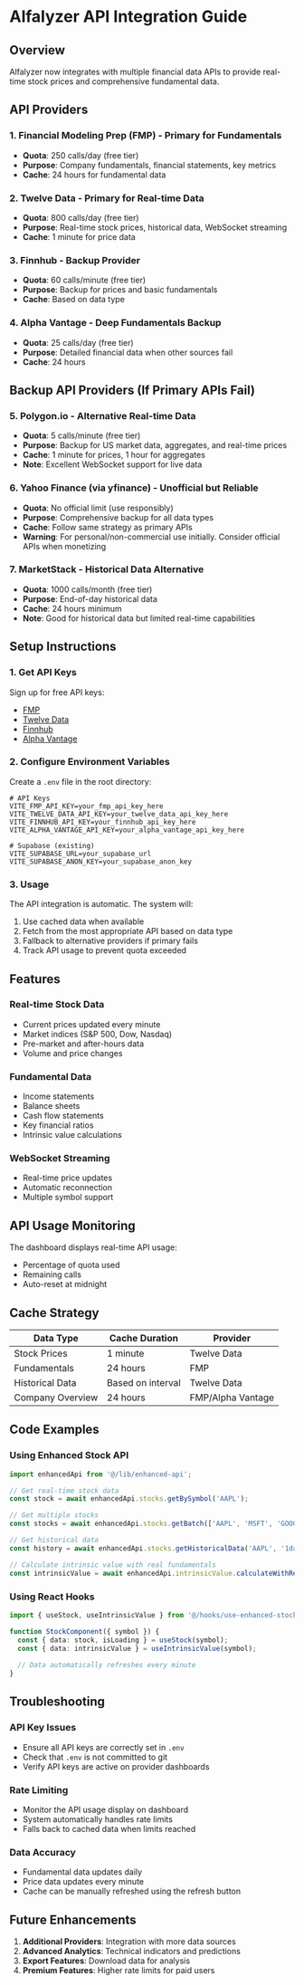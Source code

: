 # Alfalyzer API Integration Guide

## Overview

Alfalyzer now integrates with multiple financial data APIs to provide real-time stock prices and comprehensive fundamental data.

## API Providers

### 1. **Financial Modeling Prep (FMP)** - Primary for Fundamentals
- **Quota**: 250 calls/day (free tier)
- **Purpose**: Company fundamentals, financial statements, key metrics
- **Cache**: 24 hours for fundamental data

### 2. **Twelve Data** - Primary for Real-time Data
- **Quota**: 800 calls/day (free tier)
- **Purpose**: Real-time stock prices, historical data, WebSocket streaming
- **Cache**: 1 minute for price data

### 3. **Finnhub** - Backup Provider
- **Quota**: 60 calls/minute (free tier)
- **Purpose**: Backup for prices and basic fundamentals
- **Cache**: Based on data type

### 4. **Alpha Vantage** - Deep Fundamentals Backup
- **Quota**: 25 calls/day (free tier)
- **Purpose**: Detailed financial data when other sources fail
- **Cache**: 24 hours

## Backup API Providers (If Primary APIs Fail)

### 5. **Polygon.io** - Alternative Real-time Data
- **Quota**: 5 calls/minute (free tier)
- **Purpose**: Backup for US market data, aggregates, and real-time prices
- **Cache**: 1 minute for prices, 1 hour for aggregates
- **Note**: Excellent WebSocket support for live data

### 6. **Yahoo Finance** (via yfinance) - Unofficial but Reliable
- **Quota**: No official limit (use responsibly)
- **Purpose**: Comprehensive backup for all data types
- **Cache**: Follow same strategy as primary APIs
- **Warning**: For personal/non-commercial use initially. Consider official APIs when monetizing

### 7. **MarketStack** - Historical Data Alternative
- **Quota**: 1000 calls/month (free tier)
- **Purpose**: End-of-day historical data
- **Cache**: 24 hours minimum
- **Note**: Good for historical data but limited real-time capabilities

## Setup Instructions

### 1. Get API Keys

Sign up for free API keys:
- [FMP](https://site.financialmodelingprep.com/developer/docs)
- [Twelve Data](https://twelvedata.com/apikey)
- [Finnhub](https://finnhub.io/register)
- [Alpha Vantage](https://www.alphavantage.co/support/#api-key)

### 2. Configure Environment Variables

Create a `.env` file in the root directory:

```env
# API Keys
VITE_FMP_API_KEY=your_fmp_api_key_here
VITE_TWELVE_DATA_API_KEY=your_twelve_data_api_key_here
VITE_FINNHUB_API_KEY=your_finnhub_api_key_here
VITE_ALPHA_VANTAGE_API_KEY=your_alpha_vantage_api_key_here

# Supabase (existing)
VITE_SUPABASE_URL=your_supabase_url
VITE_SUPABASE_ANON_KEY=your_supabase_anon_key
```

### 3. Usage

The API integration is automatic. The system will:
1. Use cached data when available
2. Fetch from the most appropriate API based on data type
3. Fallback to alternative providers if primary fails
4. Track API usage to prevent quota exceeded

## Features

### Real-time Stock Data
- Current prices updated every minute
- Market indices (S&P 500, Dow, Nasdaq)
- Pre-market and after-hours data
- Volume and price changes

### Fundamental Data
- Income statements
- Balance sheets
- Cash flow statements
- Key financial ratios
- Intrinsic value calculations

### WebSocket Streaming
- Real-time price updates
- Automatic reconnection
- Multiple symbol support

## API Usage Monitoring

The dashboard displays real-time API usage:
- Percentage of quota used
- Remaining calls
- Auto-reset at midnight

## Cache Strategy

| Data Type | Cache Duration | Provider |
|-----------|---------------|----------|
| Stock Prices | 1 minute | Twelve Data |
| Fundamentals | 24 hours | FMP |
| Historical Data | Based on interval | Twelve Data |
| Company Overview | 24 hours | FMP/Alpha Vantage |

## Code Examples

### Using Enhanced Stock API

```typescript
import enhancedApi from '@/lib/enhanced-api';

// Get real-time stock data
const stock = await enhancedApi.stocks.getBySymbol('AAPL');

// Get multiple stocks
const stocks = await enhancedApi.stocks.getBatch(['AAPL', 'MSFT', 'GOOGL']);

// Get historical data
const history = await enhancedApi.stocks.getHistoricalData('AAPL', '1day', 30);

// Calculate intrinsic value with real fundamentals
const intrinsicValue = await enhancedApi.intrinsicValue.calculateWithRealData('AAPL');
```

### Using React Hooks

```typescript
import { useStock, useIntrinsicValue } from '@/hooks/use-enhanced-stocks';

function StockComponent({ symbol }) {
  const { data: stock, isLoading } = useStock(symbol);
  const { data: intrinsicValue } = useIntrinsicValue(symbol);
  
  // Data automatically refreshes every minute
}
```

## Troubleshooting

### API Key Issues
- Ensure all API keys are correctly set in `.env`
- Check that `.env` is not committed to git
- Verify API keys are active on provider dashboards

### Rate Limiting
- Monitor the API usage display on dashboard
- System automatically handles rate limits
- Falls back to cached data when limits reached

### Data Accuracy
- Fundamental data updates daily
- Price data updates every minute
- Cache can be manually refreshed using the refresh button

## Future Enhancements

1. **Additional Providers**: Integration with more data sources
2. **Advanced Analytics**: Technical indicators and predictions
3. **Export Features**: Download data for analysis
4. **Premium Features**: Higher rate limits for paid users
